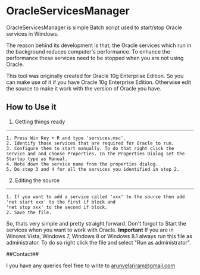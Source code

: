 OracleServicesManager
=====================

OracleServicesManager is simple Batch script used to start/stop Oracle services in Windows.

The reason behind its development is that, the Oracle services which run in the background 
reduces computer's performance. To enhance the performance these services need to be stopped 
when you are not using Oracle.

This tool was originally created for Oracle 10g Enterprise Edition. So you can make use of it if you have Oracle 10g Enterprise Edition. Otherwise edit the source to make it work with the version of Oracle you have.

How to Use it
-------------
1. Getting things ready
------------------------
	1. Press Win Key + R and type 'services.msc'.
	2. Identify those services that are required for Oracle to run.
	3. Configure them to start manually. To do that right click the service and and choose Properties. In the Properties Dialog set the Startup type as Manual.
	4. Note down the service name from the properties dialog.
	5. Do step 3 and 4 for all the services you identified in step 2.

2. Editing the source
---------------------
	1. If you want to add a service called 'xxx' to the source then add 'net start xxx' to the first if block and 
	'net stop xxx' to the second if block.
	2. Save the file.

So, thats very simple and pretty straight forward. Don't forgot to Start the services when you want to work with Oracle. 
**Important**
	If you are in Winows Vista, Windows 7, Windows 8 or Windows 8.1 always run this file as administrator. 
	To do so right click the file and select "Run as administrator".

##Contact##

I you have any queries feel free to write to arunvelsriram@gmail.com
